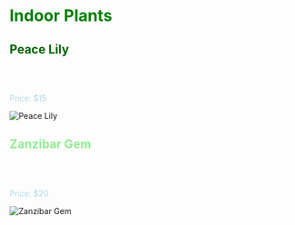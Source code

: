 <!DOCTYPE html>
<html>
  <head>
  <meta charset="utf-8">
<meta name="description" content="Explore a variety of indoor plants for your home or office."/>
</head>
<body style=background-color:gray">
<h1 style="color:green">Indoor Plants</h1>
 <h2 style="color:darkgreen">Peace Lily</h2>
 <p style="color:white">The Peace Lily, known for its elegant white flowers, is
a popular choice for indoor spaces.</p> 
<p style="color:lightblue">Price: $15</p>
 <img src="https://edube.org/uploads/media/default/0001/04/spathiph
yllum-peace-lily.jpg" alt="Peace Lily"/>
<h2 style="color:lightgreen">Zanzibar Gem</h2>
<p style="color:white">The Zanzibar Gem, with its glossy green foliage,
is a low-maintenance indoor plant perfect for beginners.</p>
<p style="color:lightblue">Price: $20</p>
<img src="https://edube.org/uploads/media/default/0001/04/zamiocul
cas-zanzibar-gem.jpg" alt="Zanzibar Gem"/>
 </body>
 </html>
